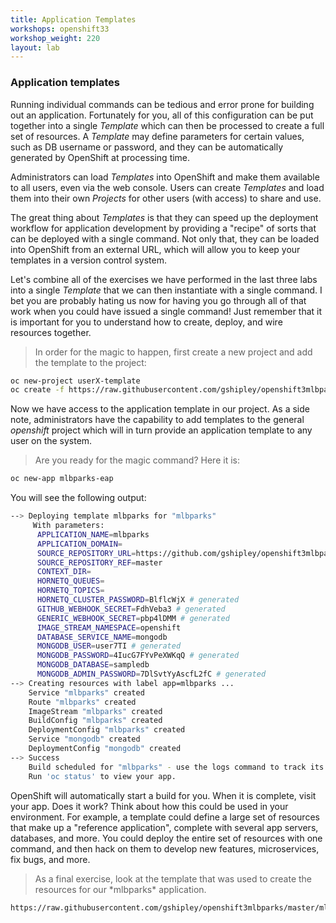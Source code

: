 ```yaml
---
title: Application Templates
workshops: openshift33
workshop_weight: 220
layout: lab
---
```


### Application templates
Running individual commands can be tedious and error prone for building out
an application. Fortunately for you, all of this configuration can be put together
into a single *Template* which can then be processed to create a full set of
resources. A *Template* may define parameters for certain values, such as DB
username or password, and they can be automatically generated by OpenShift at
processing time.

Administrators can load *Templates* into OpenShift and make them available to
all users, even via the web console. Users can create *Templates* and load them
into their own *Projects* for other users (with access) to share and use.

The great thing about *Templates* is that they can speed up the deployment
workflow for application development by providing a "recipe" of sorts that can
be deployed with a single command.  Not only that, they can be loaded into
OpenShift from an external URL, which will allow you to keep your templates in a
version control system.

Let's combine all of the exercises we have performed in the last three labs into
a single *Template* that we can then instantiate with a single command.  I bet
you are probably hating us now for having you go through all of that work when
you could have issued a single command! Just remember that it is important for
you to understand how to create, deploy, and wire resources together.

<blockquote> In order
for the magic to happen, first create a new project and add the template to the
project:</blockquote>

```bash
oc new-project userX-template
oc create -f https://raw.githubusercontent.com/gshipley/openshift3mlbparks/master/mlbparks-template-eap.json
```

Now we have access to the application template in our project.  As a side note, administrators have the capability to add templates to the general *openshift* project which will in turn provide an application template to any user on the system.

<blockquote>Are you ready for the magic command?  Here it is:</blockquote>

```bash
oc new-app mlbparks-eap
```

You will see the following output:

```bash
--> Deploying template mlbparks for "mlbparks"
     With parameters:
      APPLICATION_NAME=mlbparks
      APPLICATION_DOMAIN=
      SOURCE_REPOSITORY_URL=https://github.com/gshipley/openshift3mlbparks
      SOURCE_REPOSITORY_REF=master
      CONTEXT_DIR=
      HORNETQ_QUEUES=
      HORNETQ_TOPICS=
      HORNETQ_CLUSTER_PASSWORD=BlflcWjX # generated
      GITHUB_WEBHOOK_SECRET=FdhVeba3 # generated
      GENERIC_WEBHOOK_SECRET=pbp4lDMM # generated
      IMAGE_STREAM_NAMESPACE=openshift
      DATABASE_SERVICE_NAME=mongodb
      MONGODB_USER=user7TI # generated
      MONGODB_PASSWORD=4IucG7FYvPeXWKqQ # generated
      MONGODB_DATABASE=sampledb
      MONGODB_ADMIN_PASSWORD=7DlSvtYyAscfL2fC # generated
--> Creating resources with label app=mlbparks ...
    Service "mlbparks" created
    Route "mlbparks" created
    ImageStream "mlbparks" created
    BuildConfig "mlbparks" created
    DeploymentConfig "mlbparks" created
    Service "mongodb" created
    DeploymentConfig "mongodb" created
--> Success
    Build scheduled for "mlbparks" - use the logs command to track its progress.
    Run 'oc status' to view your app.
```

OpenShift will automatically start a build for you. When it is complete, visit
your app. Does it work? Think about how this could be used in your environment.
For example, a template could define a large set of resources that make up a
"reference application", complete with several app servers, databases, and more.
You could deploy the entire set of resources with one command, and then hack on
them to develop new features, microservices, fix bugs, and more.

<blockquote>As a final exercise, look at the template that was used to create the resources for our *mlbparks* application.</blockquote>

```bash
https://raw.githubusercontent.com/gshipley/openshift3mlbparks/master/mlbparks-template-eap.json
```
